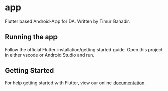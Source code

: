 # app

[comment]: <> (Author: Timur Bahadir)

Flutter based Android-App for DA.
Written by Timur Bahadir.

## Running the app

Follow the official Flutter installation/getting started guide.
Open this project in either vscode or Android Studio and run.

## Getting Started

For help getting started with Flutter, view our online
[documentation](https://flutter.io/).
